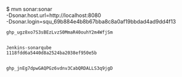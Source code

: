 $ mvn sonar:sonar \
    -Dsonar.host.url=http://localhost:8080 \
    -Dsonar.login=squ_69b884e4b8b67bba8c8a0af19bbdad4ad9dd4f13
    
    
    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
    
    
    Jenkins-sonarqube
    1118fdd6a5440d8a2524ba2038ef950e5b
    
    
    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